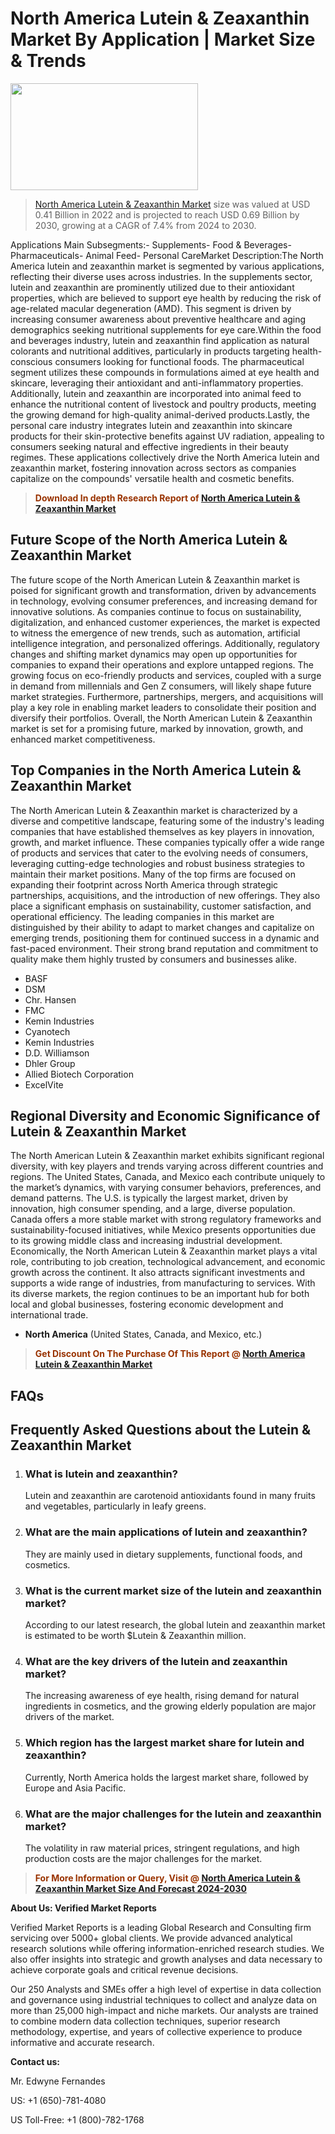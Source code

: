 <p><h1>North America Lutein & Zeaxanthin Market By Application | Market Size & Trends</h1><p><img class="aligncenter size-medium wp-image-105565" src="https://ffe5etoiles.com/wp-content/uploads/2025/01/MST7-300x171.png" alt="" width="300" height="171" /></p><blockquote><p><a href="https://www.verifiedmarketreports.com/download-sample/?rid=628944&utm_source=Github-NA&utm_medium=362" target="_blank">North America Lutein & Zeaxanthin Market</a> size was valued at USD 0.41 Billion in 2022 and is projected to reach USD 0.69 Billion by 2030, growing at a CAGR of 7.4% from 2024 to 2030.</p></blockquote>Applications Main Subsegments:- Supplements- Food & Beverages- Pharmaceuticals- Animal Feed- Personal CareMarket Description:The North America lutein and zeaxanthin market is segmented by various applications, reflecting their diverse uses across industries. In the supplements sector, lutein and zeaxanthin are prominently utilized due to their antioxidant properties, which are believed to support eye health by reducing the risk of age-related macular degeneration (AMD). This segment is driven by increasing consumer awareness about preventive healthcare and aging demographics seeking nutritional supplements for eye care.Within the food and beverages industry, lutein and zeaxanthin find application as natural colorants and nutritional additives, particularly in products targeting health-conscious consumers looking for functional foods. The pharmaceutical segment utilizes these compounds in formulations aimed at eye health and skincare, leveraging their antioxidant and anti-inflammatory properties. Additionally, lutein and zeaxanthin are incorporated into animal feed to enhance the nutritional content of livestock and poultry products, meeting the growing demand for high-quality animal-derived products.Lastly, the personal care industry integrates lutein and zeaxanthin into skincare products for their skin-protective benefits against UV radiation, appealing to consumers seeking natural and effective ingredients in their beauty regimes. These applications collectively drive the North America lutein and zeaxanthin market, fostering innovation across sectors as companies capitalize on the compounds' versatile health and cosmetic benefits.</p><blockquote><p><span style="color: #993300;"><strong>Download In depth Research Report of <a href="https://www.verifiedmarketreports.com/download-sample/?rid=628944&utm_source=Github-NA&utm_medium=362">North America Lutein & Zeaxanthin Market</a></strong></span></p></blockquote><h2>Future Scope of the North America Lutein & Zeaxanthin Market</h2><p>The future scope of the North American Lutein & Zeaxanthin market is poised for significant growth and transformation, driven by advancements in technology, evolving consumer preferences, and increasing demand for innovative solutions. As companies continue to focus on sustainability, digitalization, and enhanced customer experiences, the market is expected to witness the emergence of new trends, such as automation, artificial intelligence integration, and personalized offerings. Additionally, regulatory changes and shifting market dynamics may open up opportunities for companies to expand their operations and explore untapped regions. The growing focus on eco-friendly products and services, coupled with a surge in demand from millennials and Gen Z consumers, will likely shape future market strategies. Furthermore, partnerships, mergers, and acquisitions will play a key role in enabling market leaders to consolidate their position and diversify their portfolios. Overall, the North American Lutein & Zeaxanthin market is set for a promising future, marked by innovation, growth, and enhanced market competitiveness.</p><h2>Top Companies in the North America Lutein & Zeaxanthin Market</h2><p>The North American Lutein & Zeaxanthin market is characterized by a diverse and competitive landscape, featuring some of the industry's leading companies that have established themselves as key players in innovation, growth, and market influence. These companies typically offer a wide range of products and services that cater to the evolving needs of consumers, leveraging cutting-edge technologies and robust business strategies to maintain their market positions. Many of the top firms are focused on expanding their footprint across North America through strategic partnerships, acquisitions, and the introduction of new offerings. They also place a significant emphasis on sustainability, customer satisfaction, and operational efficiency. The leading companies in this market are distinguished by their ability to adapt to market changes and capitalize on emerging trends, positioning them for continued success in a dynamic and fast-paced environment. Their strong brand reputation and commitment to quality make them highly trusted by consumers and businesses alike.</p><p><ul><li>BASF </li><li> DSM </li><li> Chr. Hansen </li><li> FMC </li><li> Kemin Industries </li><li> Cyanotech </li><li> Kemin Industries </li><li> D.D. Williamson </li><li> Dhler Group </li><li> Allied Biotech Corporation </li><li> ExcelVite</li></ul></p><h2>Regional Diversity and Economic Significance of Lutein & Zeaxanthin Market</h2><p>The North American Lutein & Zeaxanthin market exhibits significant regional diversity, with key players and trends varying across different countries and regions. The United States, Canada, and Mexico each contribute uniquely to the market’s dynamics, with varying consumer behaviors, preferences, and demand patterns. The U.S. is typically the largest market, driven by innovation, high consumer spending, and a large, diverse population. Canada offers a more stable market with strong regulatory frameworks and sustainability-focused initiatives, while Mexico presents opportunities due to its growing middle class and increasing industrial development. Economically, the North American Lutein & Zeaxanthin market plays a vital role, contributing to job creation, technological advancement, and economic growth across the continent. It also attracts significant investments and supports a wide range of industries, from manufacturing to services. With its diverse markets, the region continues to be an important hub for both local and global businesses, fostering economic development and international trade.</p><ul> <li><strong>North America</strong> (United States, Canada, and Mexico, etc.)</li></ul><blockquote><p><span style="color: #993300;"><strong>Get Discount On The Purchase Of This Report @ <a href="https://www.verifiedmarketreports.com/ask-for-discount/?rid=628944&utm_source=Github-NA&utm_medium=362">North America Lutein & Zeaxanthin Market</a></strong></span></p></blockquote><h2>FAQs</h2><p><h2>Frequently Asked Questions about the Lutein & Zeaxanthin Market</h2><ol> <li> <h3>What is lutein and zeaxanthin?</div><div></h3> <p>Lutein and zeaxanthin are carotenoid antioxidants found in many fruits and vegetables, particularly in leafy greens.</p> </li> <li> <h3>What are the main applications of lutein and zeaxanthin?</div><div></h3> <p>They are mainly used in dietary supplements, functional foods, and cosmetics.</p> </li> <li> <h3>What is the current market size of the lutein and zeaxanthin market?</div><div></h3> <p>According to our latest research, the global lutein and zeaxanthin market is estimated to be worth $Lutein & Zeaxanthin million.</p> </li> <li> <h3>What are the key drivers of the lutein and zeaxanthin market?</div><div></h3> <p>The increasing awareness of eye health, rising demand for natural ingredients in cosmetics, and the growing elderly population are major drivers of the market.</p> </li> <li> <h3>Which region has the largest market share for lutein and zeaxanthin?</div><div></h3> <p>Currently, North America holds the largest market share, followed by Europe and Asia Pacific.</p> </li> <li> <h3>What are the major challenges for the lutein and zeaxanthin market?</div><div></h3> <p>The volatility in raw material prices, stringent regulations, and high production costs are the major challenges for the market.</p> </li> <!-- and so on... --></ol></body></html></p><blockquote><p><span style="color: #993300;"><strong>For More Information or Query, Visit @ <a href="https://www.verifiedmarketreports.com/product/lutein-and-zeaxanthin-market/">North America Lutein & Zeaxanthin Market Size And Forecast 2024-2030</a></strong></span></p></blockquote><p><strong>About Us: Verified Market Reports</strong></p><p>Verified Market Reports is a leading Global Research and Consulting firm servicing over 5000+ global clients. We provide advanced analytical research solutions while offering information-enriched research studies. We also offer insights into strategic and growth analyses and data necessary to achieve corporate goals and critical revenue decisions.</p><p>Our 250 Analysts and SMEs offer a high level of expertise in data collection and governance using industrial techniques to collect and analyze data on more than 25,000 high-impact and niche markets. Our analysts are trained to combine modern data collection techniques, superior research methodology, expertise, and years of collective experience to produce informative and accurate research.</p><p><strong>Contact us:</strong></p><p>Mr. Edwyne Fernandes</p><p>US: +1 (650)-781-4080</p><p>US Toll-Free: +1 (800)-782-1768</p>
